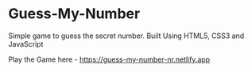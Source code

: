 # Guess-My-Number
Simple game to guess the secret number. Built Using HTML5, CSS3 and JavaScript 

Play the Game here - https://guess-my-number-nr.netlify.app
